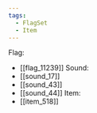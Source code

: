 ```yaml
---
tags:
  - FlagSet
  - Item
---
```

Flag:
- [[flag_11239]]
Sound:
- [[sound_17]]
- [[sound_43]]
- [[sound_44]]
Item:
- [[item_518]]
